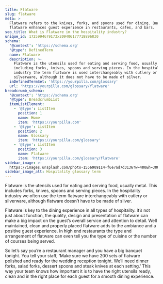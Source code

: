 ```yaml
---
title: Flatware
slug: flatware
meta: >
  Flatware refers to the knives, forks, and spoons used for dining. Quality
  flatware enhances guest experience in restaurants, cafes, and bars.
seo_title: What is Flatware in the hospitality industry?
unique_id: 1725994679173x209406177718896030
schema:
  '@context': 'https://schema.org'
  '@type': DefinedTerm
  name: Flatware
  description: >-
    Flatware is the utensils used for eating and serving food, usually metal,
    including forks, knives, spoons and serving pieces. In the hospitality
    industry the term flatware is used interchangeably with cutlery or
    silverware, although it does not have to be made of silver.
  inDefinedTermSet: 'https://yourpilla.com/glossary'
  url: 'https://yourpilla.com/glossary/flatware'
breadcrumb_schema:
  '@context': 'https://schema.org'
  '@type': BreadcrumbList
  itemListElement:
    - '@type': ListItem
      position: 1
      name: Home
      item: 'https://yourpilla.com'
    - '@type': ListItem
      position: 2
      name: Glossary
      item: 'https://yourpilla.com/glossary'
    - '@type': ListItem
      position: 3
      name: Flatware
      item: 'https://yourpilla.com/glossary/flatware'
sidebar_image: >-
  https://images.unsplash.com/photo-1556909114-f6e7ad7d3136?w=400&h=300&fit=crop&auto=format
sidebar_image_alt: Hospitality glossary term
---
```

Flatware is the utensils used for eating and serving food, usually metal. This includes forks, knives, spoons and serving pieces. In the hospitality industry we often use the term flatware interchangeably with cutlery or silverware, although flatware doesn’t have to be made of silver.

Flatware is key to the dining experience in all types of hospitality. It’s not just about function, the quality, design and presentation of flatware can make a big impact on the guest’s overall service and attention to detail. Well maintained, clean and properly placed flatware adds to the ambiance and a positive guest experience. In high end restaurants the type and arrangement of flatware can even tell you the type of cuisine or the number of courses being served.

So let’s say you’re a restaurant manager and you have a big banquet tonight. You tell your staff, 'Make sure we have 200 sets of flatware polished and ready for the wedding reception tonight. We’ll need dinner forks, salad forks, dessert spoons and steak knives at each setting.' This way your team knows how important it is to have the right utensils ready, clean and in the right place for each guest for a smooth dining experience.
